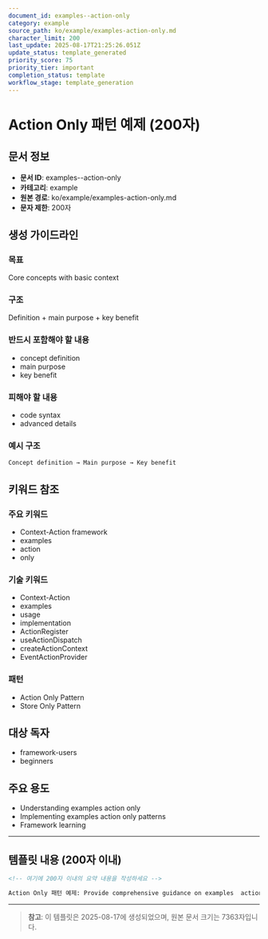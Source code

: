 ```yaml
---
document_id: examples--action-only
category: example
source_path: ko/example/examples-action-only.md
character_limit: 200
last_update: 2025-08-17T21:25:26.051Z
update_status: template_generated
priority_score: 75
priority_tier: important
completion_status: template
workflow_stage: template_generation
---
```


# Action Only 패턴 예제 (200자)

## 문서 정보
- **문서 ID**: examples--action-only
- **카테고리**: example
- **원본 경로**: ko/example/examples-action-only.md
- **문자 제한**: 200자

## 생성 가이드라인

### 목표
Core concepts with basic context

### 구조
Definition + main purpose + key benefit

### 반드시 포함해야 할 내용
- concept definition
- main purpose
- key benefit

### 피해야 할 내용  
- code syntax
- advanced details

### 예시 구조
```
Concept definition → Main purpose → Key benefit
```

## 키워드 참조

### 주요 키워드
- Context-Action framework
- examples
- action
- only

### 기술 키워드
- Context-Action
- examples
- usage
- implementation
- ActionRegister
- useActionDispatch
- createActionContext
- EventActionProvider

### 패턴
- Action Only Pattern
- Store Only Pattern

## 대상 독자
- framework-users
- beginners

## 주요 용도
- Understanding examples  action only
- Implementing examples  action only patterns
- Framework learning

---

## 템플릿 내용 (200자 이내)

```markdown
<!-- 여기에 200자 이내의 요약 내용을 작성하세요 -->

Action Only 패턴 예제: Provide comprehensive guidance on examples  action only의 핵심 개념과 Context-Action 프레임워크에서의 역할을 간단히 설명.
```

---

> **참고**: 이 템플릿은 2025-08-17에 생성되었으며, 
> 원본 문서 크기는 7363자입니다.
